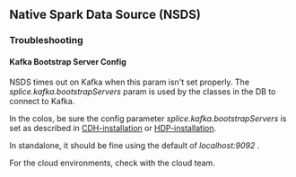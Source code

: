 ## Native Spark Data Source (NSDS)

### Troubleshooting

#### Kafka Bootstrap Server Config

NSDS times out on Kafka when this param isn't set properly.
The _splice.kafka.bootstrapServers_ param is used by the classes in the DB to connect to Kafka.

In the colos, be sure the config parameter _splice.kafka.bootstrapServers_ is set as described in 
[CDH-installation](../platforms/cdh6.3.0/docs/CDH-installation.md) or [HDP-installation](../platforms/hdp3.1.0/docs/HDP-installation.md).

In standalone, it should be fine using the default of _localhost:9092_ .

For the cloud environments, check with the cloud team.
